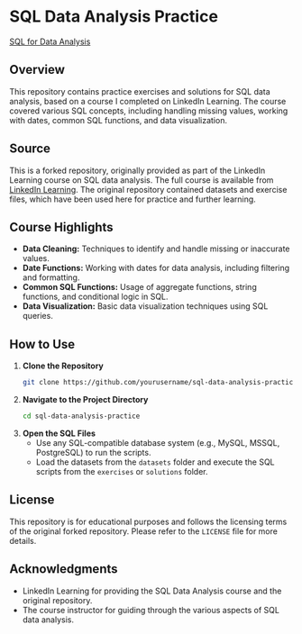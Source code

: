 # SQL Data Analysis Practice
[SQL for Data Analysis](https://camo.githubusercontent.com/88108f1a5ea0be3cec2335712c3d2690d476f17efdc7d8fb46343832d6e161f7/68747470733a2f2f6d656469612e6c6963646e2e636f6d2f646d732f696d6167652f443536304441514857363235414c50735153512f6c6561726e696e672d7075626c69632d63726f705f3238385f3531322f302f313638393237323437303035333f653d3231343734383336343726763d6265746126743d6d2d6e6c687739492d4e485469573833376472656174384a2d483848687a7271765f6244424e3365645673)

## Overview
This repository contains practice exercises and solutions for SQL data analysis, based on a course I completed on LinkedIn Learning. The course covered various SQL concepts, including handling missing values, working with dates, common SQL functions, and data visualization.

## Source
This is a forked repository, originally provided as part of the LinkedIn Learning course on SQL data analysis. The full course is available from [LinkedIn Learning](https://www.linkedin.com/learning/sql-for-data-analysis-22645200?dApp=59033956&leis=LAA). The original repository contained datasets and exercise files, which have been used here for practice and further learning.

## Course Highlights
- **Data Cleaning:** Techniques to identify and handle missing or inaccurate values.
- **Date Functions:** Working with dates for data analysis, including filtering and formatting.
- **Common SQL Functions:** Usage of aggregate functions, string functions, and conditional logic in SQL.
- **Data Visualization:** Basic data visualization techniques using SQL queries.


## How to Use
1. **Clone the Repository**
    ```bash
    git clone https://github.com/yourusername/sql-data-analysis-practice.git
    ```
2. **Navigate to the Project Directory**
    ```bash
    cd sql-data-analysis-practice
    ```
3. **Open the SQL Files**
   - Use any SQL-compatible database system (e.g., MySQL, MSSQL, PostgreSQL) to run the scripts.
   - Load the datasets from the `datasets` folder and execute the SQL scripts from the `exercises` or `solutions` folder.

## License
This repository is for educational purposes and follows the licensing terms of the original forked repository. Please refer to the `LICENSE` file for more details.

## Acknowledgments
- LinkedIn Learning for providing the SQL Data Analysis course and the original repository.
- The course instructor for guiding through the various aspects of SQL data analysis.
